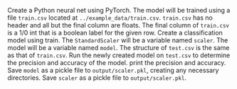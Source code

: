 Create a Python neural net using PyTorch.
The model will be trained using a file `train.csv` located at `../example_data/train.csv`.
`train.csv` has no header and all but the final column are floats.
The final column of `train.csv` is a 1/0 int that is a boolean label for the given row.
Create a classification model using train.
The `StandardScaler` will be a variable named `scaler`.
The model will be a variable named `model`.
The structure of `test.csv` is the same as that of `train.csv`.
Run the newly created model on `test.csv` to determine the precision and accuracy of the model.
print the precision and accuracy.
Save `model` as a pickle file to `output/scaler.pkl`, creating any necessary directories.
Save `scaler` as a pickle file to `output/scaler.pkl`.
